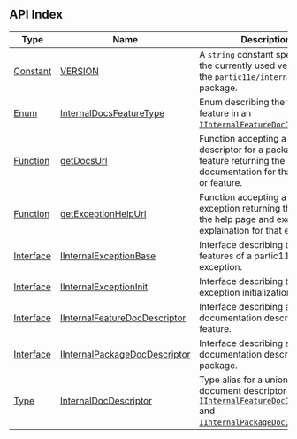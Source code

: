 ## API Index

| Type | Name | Description |
|------|------|-------------|
| [Constant](constant/) | [VERSION](constant/VERSION) | A `string` constant specifying the currently used version of the `partic11e/internal` package. |
| [Enum](enum/) | [InternalDocsFeatureType](enum/InternalDocsFeatureType) | Enum describing the type of feature in an [`IInternalFeatureDocDescriptor`](interface/IInternalFeatureDocDescriptor). |
| [Function](function/) | [getDocsUrl](function/getDocsUrl) | Function accepting a document descriptor for a package or feature returning the URL to the documentation for that package or feature. |
| [Function](function/) | [getExceptionHelpUrl](function/getExceptionHelpUrl) | Function accepting a partic11e exception returning the URL to the help page and exception explaination for that exception. |
| [Interface](interface/) | [IInternalExceptionBase](interface/IInternalExceptionBase) | Interface describing the features of a partic11e exception. |
| [Interface](interface/) | [IInternalExceptionInit](interface/IInternalExceptionInit) | Interface describing the base exception initialization data. |
| [Interface](interface/) | [IInternalFeatureDocDescriptor](interface/IInternalFeatureDocDescriptor) | Interface describing a documentation descriptor for a feature. |
| [Interface](interface/) | [IInternalPackageDocDescriptor](interface/IInternalPackageDocDescriptor) | Interface describing a documentation descriptor for a package. |
| [Type](type/) | [InternalDocDescriptor](type/InternalDocDescriptor) | Type alias for a union of the document descriptor types [`IInternalFeatureDocDescriptor`](interface/IInternalFeatureDocDescriptor) and [`IInternalPackageDocDescriptor`](interface/IInternalPackageDocDescriptor). |
